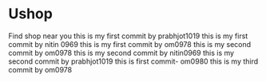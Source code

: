 # Ushop
Find shop near you
this is my first commit by prabhjot1019
this is my first commit by nitin 0969
this is my first commit by om0978
this is my second commit by om0978
this is my second commit by nitin0969
this  is my second commit by prabhjot1019
this is first commit- om0980
this is my third commit by om0978
